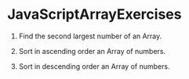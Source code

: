 # JavaScriptArrayExercises

1. Find the second largest number of an Array.

2. Sort in ascending order an Array of numbers.

3. Sort in descending order an Array of numbers.
